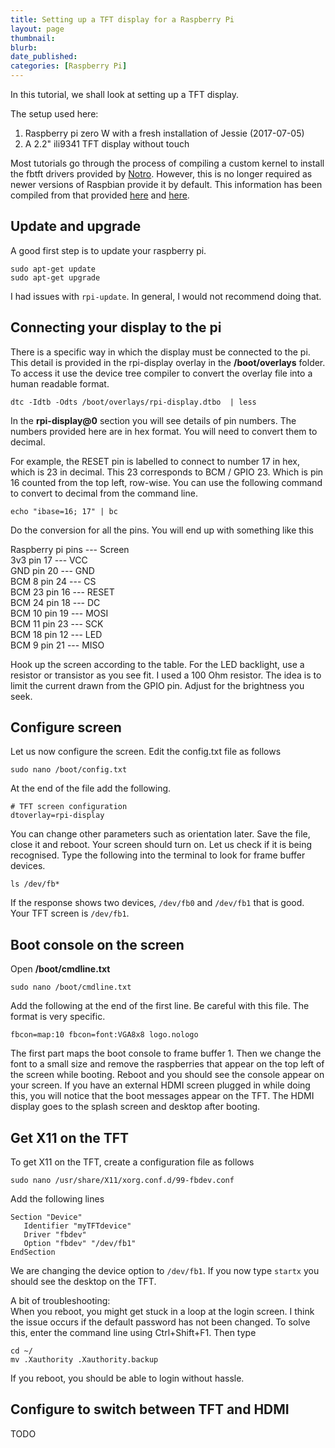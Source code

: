 ```yaml
---
title: Setting up a TFT display for a Raspberry Pi
layout: page
thumbnail:
blurb: 
date_published: 
categories: [Raspberry Pi]
---
```


In this tutorial, we shall look at setting up a TFT display.

The setup used here:  
1. Raspberry pi zero W with a fresh installation of Jessie (2017-07-05)
2. A 2.2" ili9341 TFT display without touch

Most tutorials go through the process of compiling a custom kernel to install the fbtft drivers provided by [Notro](https://github.com/notro/fbtft).
However, this is no longer required as newer versions of Raspbian provide it by default. This information has been compiled from that provided [here](https://www.raspberrypi.org/forums/viewtopic.php?f=91&t=111817) and [here](http://lallafa.de/blog/2015/03/fbtft-setup-on-modern-raspbian/). 

## Update and upgrade

A good first step is to update your raspberry pi.

```
sudo apt-get update
sudo apt-get upgrade
```

I had issues with `rpi-update`. In general, I would not recommend doing that.

## Connecting your display to the pi

There is a specific way in which the display must be connected to the pi. This detail is provided in the rpi-display overlay in the **/boot/overlays** folder.
To access it use the device tree compiler to convert the overlay file into a human readable format.

```
dtc -Idtb -Odts /boot/overlays/rpi-display.dtbo  | less
```

In the **rpi-display@0** section you will see details of pin numbers. The numbers provided here are in hex format. You will need to convert them to decimal.

For example, the RESET pin is labelled to connect to number 17 in hex, which is 23 in decimal. This 23 corresponds to BCM / GPIO 23. Which is pin 16 counted from the top left, row-wise. You can use the following command to convert to decimal from the command line.

```
echo "ibase=16; 17" | bc
```

Do the conversion for all the pins. You will end up with something like this

Raspberry pi pins    ---     Screen  
 3v3	pin 17 	     ---	 VCC  
 GND	pin 20 	     ---	 GND  
 BCM 8	pin 24	     ---	 CS  
 BCM 23	pin 16	     ---	 RESET  
 BCM 24	pin 18	     ---	 DC  
 BCM 10	pin 19	     ---	 MOSI  
 BCM 11	pin 23	     ---	 SCK  
 BCM 18	pin 12	     ---	 LED  
 BCM 9	pin 21	     ---	 MISO  

Hook up the screen according to the table. For the LED backlight, use a resistor or transistor as you see fit. I used a 100 Ohm resistor.
The idea is to limit the current drawn from the GPIO pin. Adjust for the brightness you seek.

## Configure screen

Let us now configure the screen. Edit the config.txt file as follows

```
sudo nano /boot/config.txt
```

At the end of the file add the following.

```
# TFT screen configuration
dtoverlay=rpi-display
```

You can change other parameters such as orientation later. Save the file, close it and reboot. Your screen should turn on. Let us check if it is being recognised. Type the following into the terminal to look for frame buffer devices.

```
ls /dev/fb*
```

If the response shows two devices, `/dev/fb0` and `/dev/fb1` that is good. Your TFT screen is `/dev/fb1`.

## Boot console on the screen

Open **/boot/cmdline.txt**

```
sudo nano /boot/cmdline.txt
```

Add the following at the end of the first line. Be careful with this file. The format is very specific.

```
fbcon=map:10 fbcon=font:VGA8x8 logo.nologo
```

The first part maps the boot console to frame buffer 1. Then we change the font to a small size and remove the raspberries that appear on the top left of the screen while booting. Reboot and you should see the console appear on your screen. If you have an external HDMI screen plugged in while doing this, you will notice that the boot messages appear on the TFT. The HDMI display goes to the splash screen and desktop after booting.

## Get X11 on the TFT

To get X11 on the TFT, create a configuration file as follows

```
sudo nano /usr/share/X11/xorg.conf.d/99-fbdev.conf
```

Add the following lines

```
Section "Device"
   Identifier "myTFTdevice"
   Driver "fbdev"
   Option "fbdev" "/dev/fb1"
EndSection
```

We are changing the device option to `/dev/fb1`. If you now type `startx` you should see the desktop on the TFT.

A bit of troubleshooting:  
When you reboot, you might get stuck in a loop at the login screen. I think the issue occurs if the default password has not been changed.
To solve this, enter the command line using Ctrl+Shift+F1. Then type

```
cd ~/
mv .Xauthority .Xauthority.backup
```

If you reboot, you should be able to login without hassle.

## Configure to switch between TFT and HDMI

TODO
